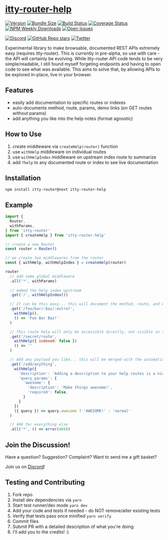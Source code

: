 # [itty-router-help](https://itty.dev)

[![Version](https://img.shields.io/npm/v/itty-router-help.svg?style=flat-square)](https://npmjs.com/package/itty-router-help)
[![Bundle Size](https://img.shields.io/bundlephobia/minzip/itty-router-help?style=flat-square)](https://bundlephobia.com/result?p=itty-router-help)
[![Build Status](https://img.shields.io/github/actions/workflow/status/kwhitley/itty-router-help/verify.yml?branch=v0.x&style=flat-square)](https://github.com/kwhitley/itty-router-help/actions/workflows/verify.yml)
[![Coverage Status](https://img.shields.io/coveralls/github/kwhitley/itty-router-help/v0.x?style=flat-square)](https://coveralls.io/github/kwhitley/itty-router-help?branch=v0.x)
[![NPM Weekly Downloads](https://img.shields.io/npm/dw/itty-router-help?style=flat-square)](https://npmjs.com/package/itty-router-help)
[![Open Issues](https://img.shields.io/github/issues/kwhitley/itty-router-help?style=flat-square)](https://github.com/kwhitley/itty-router-help/issues)

[![Discord](https://img.shields.io/discord/832353585802903572?style=flat-square)](https://discord.com/channels/832353585802903572)
[![GitHub Repo stars](https://img.shields.io/github/stars/kwhitley/itty-router-help?style=social)](https://github.com/kwhitley/itty-router-help)
[![Twitter](https://img.shields.io/twitter/follow/kevinrwhitley.svg?style=social&label=Follow)](https://www.twitter.com/kevinrwhitley)

Experimental library to make browsable, documented REST APIs extremely easy (requires itty-router).  This is currently in pre-alpha, so use with care - the API will certainly be evolving.  While itty-router API code tends to be very simple/readable, I still found myself forgeting endpoints and having to open code to see what was available.  This aims to solve that, by
allowing APIs to be explored in-place, live in your browser.

## Features
- easily add documentation to specific routes or indexes
- auto-documents method, route, params, demo links (on GET routes without params)
- add anything you like into the help notes (format agnostic)

## How to Use
1. create middleware via `createHelp(router)` function
1. use `withHelp` middleware on individual routes
1. use `withHelpIndex` middleware on upstream index route to summarize
1. add `?help` to any documented route or index to see live documentation

## Installation
```
npm install itty-router@next itty-router-help
```

## Example
```js
import { 
  Router,
  withParams,
} from 'itty-router'
import { createHelp } from 'itty-router-help'

// create a new Router
const router = Router()   

// we create two middlewares from the router
const { withHelp, withHelpIndex } = createHelp(router)

router
  // add some global middleware
  .all('*', withParams) 
  
  // embed the help index upstream
  .get('/', withHelpIndex())

  // It can be this easy... this will document the method, route, and each param
  .get('/foo/bar/:baz/:extra?',
    withHelp(),
    () => 'Foo Bar Baz!'
  )

  // This route help will only be accessible directly, not visible in the index.
  .get('/secret/route',
    withHelp({ indexed: false })
    () => ''
  )

  // Add any payload you like... this will be merged with the automatic output.
  .get('/add/anything',
    withHelp({
      'description': 'Adding a description to your help routes is a nice touch.',
      'query_params': {
        'awesome': {
          'description': 'Make things awesome!',
          'required': false,
        }
      }
    })
    ({ query }) => query.awesome ? 'AWESOME!' : 'normal'
  )

  // 404 for everything else
  .all('*', () => error(404))
```

## Join the Discussion!
Have a question? Suggestion? Complaint? Want to send me a gift basket?

Join us on [Discord](https://discord.com/channels/832353585802903572)!

## Testing and Contributing
1. Fork repo
1. Install dev dependencies via `yarn`
1. Start test runner/dev mode `yarn dev`
1. Add your code and tests if needed - do NOT remove/alter existing tests
1. Verify that tests pass once minified `yarn verify`
1. Commit files
1. Submit PR with a detailed description of what you're doing
1. I'll add you to the credits! :)
